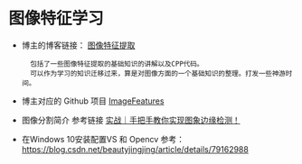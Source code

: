 
# 图像特征学习
* 博主的博客链接： [图像特征提取](https://www.cnblogs.com/ronny/category/366231.html)

        包括了一些图像特征提取的基础知识的讲解以及CPP代码。 
        可以作为学习的知识迁移过来，算是对图像方面的一个基础知识的整理。打发一些神游时间。

* 博主对应的 Github 项目  [ImageFeatures](https://github.com/ronnyyoung/ImageFeatures)


* 图像分割简介 参考链接 [实战｜手把手教你实现图象边缘检测！ 
](https://mp.weixin.qq.com/s/u2i1wkxrhVO5J1zV5HlANw) 

* 在Windows 10安装配置VS 和 Opencv  参考： https://blog.csdn.net/beautyjingjing/article/details/79162988